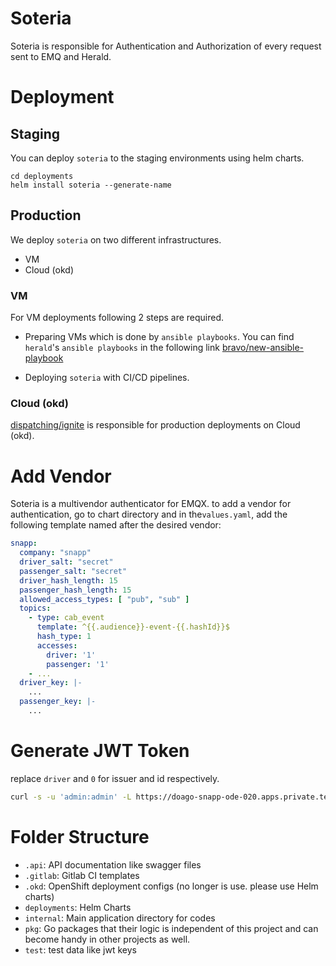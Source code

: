 # Soteria
Soteria is responsible for Authentication and Authorization of every request sent to EMQ and Herald.

# Deployment

## Staging

You can deploy `soteria` to the staging environments using
helm charts.

```
cd deployments
helm install soteria --generate-name
```

## Production

We deploy `soteria` on two different infrastructures.

- VM
- Cloud (okd)

### VM

For VM deployments following 2 steps are required.

- Preparing VMs which is done by `ansible playbooks`. You can find `herald`'s
  `ansible playbooks` in the following link
  [bravo/new-ansible-playbook](https://gitlab.snapp.ir/bravo/new-ansible-playbook)

- Deploying `soteria` with CI/CD pipelines.

### Cloud (okd)

[dispatching/ignite](https://gitlab.snapp.ir/dispatching/ignite) is responsible
for production deployments on Cloud (okd).

# Add Vendor
Soteria is a multivendor authenticator for EMQX. to add a vendor for authentication, go to chart directory and in the`values.yaml`, add the following template named after the desired vendor:

```yaml
snapp:
  company: "snapp"
  driver_salt: "secret"
  passenger_salt: "secret"
  driver_hash_length: 15
  passenger_hash_length: 15
  allowed_access_types: [ "pub", "sub" ]
  topics:
    - type: cab_event
      template: ^{{.audience}}-event-{{.hashId}}$
      hash_type: 1
      accesses:
        driver: '1'
        passenger: '1'
    - ...
  driver_key: |-
    ...
  passenger_key: |-
    ...
```

# Generate JWT Token
replace `driver` and `0` for issuer and id respectively.

```sh
curl -s -u 'admin:admin' -L https://doago-snapp-ode-020.apps.private.teh-1.snappcloud.io/api/snapp/driver/0  | jq '.Token' -r
```

# Folder Structure

- `.api`: API documentation like swagger files
- `.gitlab`: Gitlab CI templates
- `.okd`: OpenShift deployment configs (no longer is use. please use Helm charts)
- `deployments`: Helm Charts
- `internal`: Main application directory for codes
- `pkg`: Go packages that their logic is independent of this project and can become handy in other projects as well.
- `test`: test data like jwt keys
